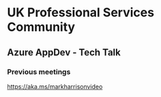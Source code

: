 # UK Professional Services Community
## Azure AppDev - Tech Talk

### Previous meetings

https://aka.ms/markharrisonvideo

